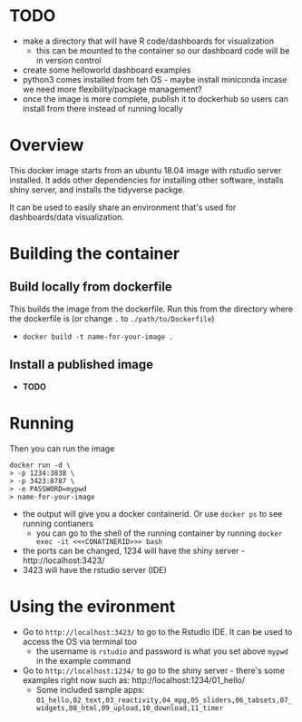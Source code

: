 # TODO
* make a directory that will have R code/dashboards for visualization
    - this can be mounted to the container so our dashboard code will be in version control
* create some helloworld dashboard examples
* python3 comes installed from teh OS - maybe install miniconda incase we need more flexibility/package management?
* once the image is more complete, publish it to dockerhub so users can install from there instead of running locally

# Overview

This docker image starts from an ubuntu 18.04 image with rstudio server installed. It adds other dependencies for installing other software, installs shiny server, and installs the tidyverse packge.

It can be used to easily share an environment that's used for dashboards/data visualization.


# Building the container

## Build locally from dockerfile

This builds the image from the dockerfile. Run this from the directory where the dockerfile is  (or change `.` to `./path/to/Dockerfile`)
* `docker build -t name-for-your-image .`

## Install a published image
* **TODO**

# Running
Then you can run the image
```
docker run -d \
> -p 1234:3838 \
> -p 3423:8787 \
> -e PASSWORD=mypwd
> name-for-your-image
```
* the output will give you a docker containerid. Or use `docker ps` to see running contianers
    - you can go to the shell of the running container by running `docker exec -it <<<CONATINERID>>> bash`
* the ports can be changed, 1234 will have the shiny server - http://localhost:3423/
* 3423 will have the rstudio server (IDE)


# Using the evironment
* Go to `http://localhost:3423/` to go to the Rstudio IDE. It can be used to access the OS via terminal too
    - the username is `rstudio` and password is what you set above `mypwd` in the example command
* Go to `http://localhost:1234/` to go to the shiny server - there's some examples right now such as: http://localhost:1234/01_hello/
    - Some included sample apps: `01_hello,02_text,03_reactivity,04_mpg,05_sliders,06_tabsets,07_widgets,08_html,09_upload,10_download,11_timer `


